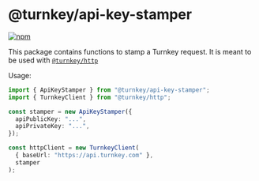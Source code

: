 # @turnkey/api-key-stamper

[![npm](https://img.shields.io/npm/v/@turnkey/api-key-stamper?color=%234C48FF)](https://www.npmjs.com/package/@turnkey/api-key-stamper)

This package contains functions to stamp a Turnkey request. It is meant to be used with [`@turnkey/http`](https://www.npmjs.com/package/@turnkey/http)

Usage:

```ts
import { ApiKeyStamper } from "@turnkey/api-key-stamper";
import { TurnkeyClient } from "@turnkey/http";

const stamper = new ApiKeyStamper({
  apiPublicKey: "...",
  apiPrivateKey: "...",
});

const httpClient = new TurnkeyClient(
  { baseUrl: "https://api.turnkey.com" },
  stamper
);
```
